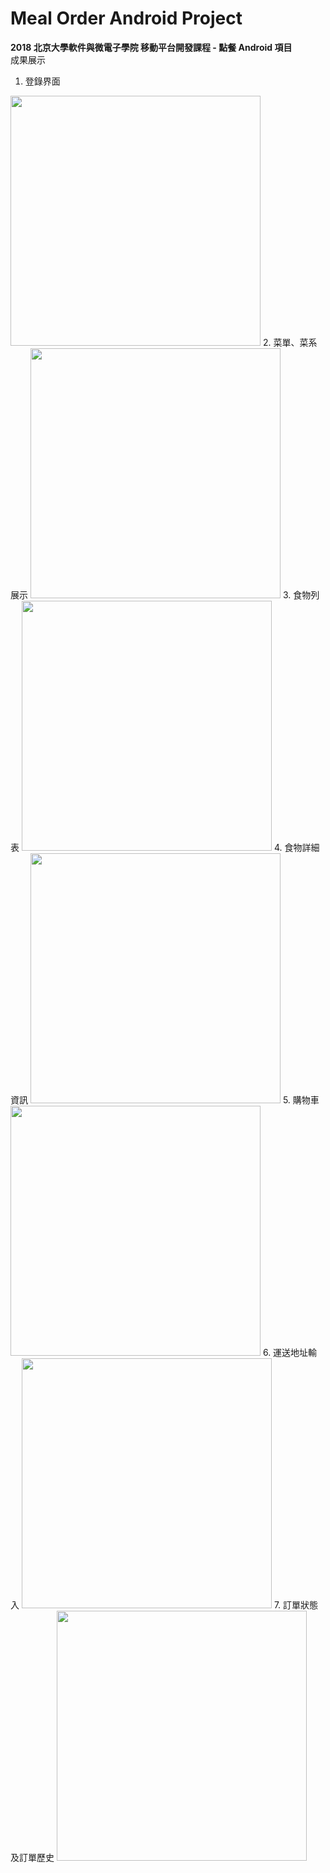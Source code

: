 # Meal Order Android Project
**2018 北京大學軟件與微電子學院 移動平台開發課程 - 點餐 Android 項目**
<br>
成果展示

1. 登錄界面
<img src="http://35.200.105.78/wxmini/login.png" width="400">
2. 菜單、菜系展示
<img src="http://35.200.105.78/wxmini/menu.png" width="400">
3. 食物列表
<img src="http://35.200.105.78/wxmini/food-list.png" width="400">
4. 食物詳細資訊
<img src="http://35.200.105.78/wxmini/product-detail.png" width="400">
5. 購物車
<img src="http://35.200.105.78/wxmini/checkout.png" width="400">
6. 運送地址輸入
<img src="http://35.200.105.78/wxmini/enter-address.png" width="400">
7. 訂單狀態及訂單歷史
<img src="http://35.200.105.78/wxmini/order-history.png" width="400">


